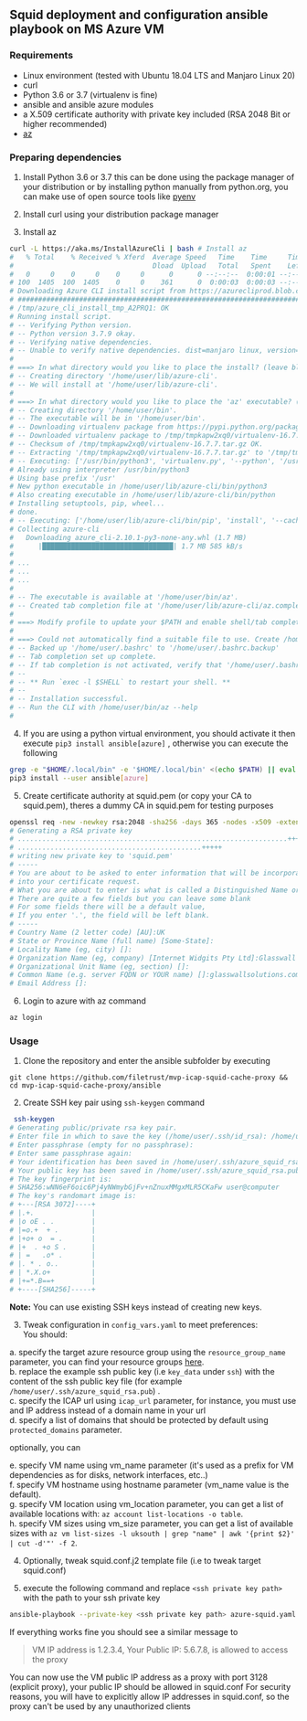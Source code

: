 ## Squid deployment and configuration ansible playbook on MS Azure VM

### Requirements
- Linux environment (tested with Ubuntu 18.04 LTS and Manjaro Linux 20)
- curl
- Python 3.6 or 3.7 (virtualenv is fine)
- ansible and ansible azure modules
- a X.509 certificate authority with  private key included (RSA 2048 Bit or higher recommended)
- [az](https://docs.microsoft.com/en-us/cli/azure/?view=azure-cli-latest)

### Preparing dependencies
1. Install Python 3.6 or 3.7 this can be done using the package manager of your distribution or by installing python manually from python.org, you can make use of open source tools like [pyenv](https://github.com/pyenv/pyenv)

2. Install curl using your distribution package manager
3. Install az

```bash
curl -L https://aka.ms/InstallAzureCli | bash # Install az
#   % Total    % Received % Xferd  Average Speed   Time    Time     Time  Current
#                                  Dload  Upload   Total   Spent    Left  Speed
#   0     0    0     0    0     0      0      0 --:--:--  0:00:01 --:--:--     0
# 100  1405  100  1405    0     0    361      0  0:00:03  0:00:03 --:--:--   827
# Downloading Azure CLI install script from https://azurecliprod.blob.core.windows.net/install.py to /tmp/azure_cli_install_tmp_A2PRQ1.
# ######################################################################## 100.0%
# /tmp/azure_cli_install_tmp_A2PRQ1: OK
# Running install script.
# -- Verifying Python version.
# -- Python version 3.7.9 okay.
# -- Verifying native dependencies.
# -- Unable to verify native dependencies. dist=manjaro linux, version=None. Continuing...
# 
# ===> In what directory would you like to place the install? (leave blank to use '/home/user/lib/azure-cli'): 
# -- Creating directory '/home/user/lib/azure-cli'.
# -- We will install at '/home/user/lib/azure-cli'.
# 
# ===> In what directory would you like to place the 'az' executable? (leave blank to use '/home/user/bin'): 
# -- Creating directory '/home/user/bin'.
# -- The executable will be in '/home/user/bin'.
# -- Downloading virtualenv package from https://pypi.python.org/packages/source/v/virtualenv/virtualenv-16.7.7.tar.gz.
# -- Downloaded virtualenv package to /tmp/tmpkapw2xq0/virtualenv-16.7.7.tar.gz.
# -- Checksum of /tmp/tmpkapw2xq0/virtualenv-16.7.7.tar.gz OK.
# -- Extracting '/tmp/tmpkapw2xq0/virtualenv-16.7.7.tar.gz' to '/tmp/tmpkapw2xq0'.
# -- Executing: ['/usr/bin/python3', 'virtualenv.py', '--python', '/usr/bin/python3', '/home/user/lib/azure-cli']
# Already using interpreter /usr/bin/python3
# Using base prefix '/usr'
# New python executable in /home/user/lib/azure-cli/bin/python3
# Also creating executable in /home/user/lib/azure-cli/bin/python
# Installing setuptools, pip, wheel...
# done.
# -- Executing: ['/home/user/lib/azure-cli/bin/pip', 'install', '--cache-dir', '/tmp/tmpkapw2xq0', 'azure-cli', '--upgrade']
# Collecting azure-cli
#   Downloading azure_cli-2.10.1-py3-none-any.whl (1.7 MB)
#      |████████████████████████████████| 1.7 MB 585 kB/s 
# 
# ...
# ...
# ...
# 
# -- The executable is available at '/home/user/bin/az'.
# -- Created tab completion file at '/home/user/lib/azure-cli/az.completion'
# 
# ===> Modify profile to update your $PATH and enable shell/tab completion now? (Y/n):y
# 
# ===> Could not automatically find a suitable file to use. Create /home/user/.bashrc now? (Y/n): y
# -- Backed up '/home/user/.bashrc' to '/home/user/.bashrc.backup'
# -- Tab completion set up complete.
# -- If tab completion is not activated, verify that '/home/user/.bashrc' is sourced by your shell.
# -- 
# -- ** Run `exec -l $SHELL` to restart your shell. **
# -- 
# -- Installation successful.
# -- Run the CLI with /home/user/bin/az --help
# 
```

4. If you are using a python virtual environment, you should activate it then execute `pip3 install ansible[azure]` , otherwise you can execute the following

```bash
grep -e "$HOME/.local/bin" -e '$HOME/.local/bin' <(echo $PATH) || eval $(echo 'export PATH=$PATH:$HOME/.local/bin' | tee -a ~/.bashrc)
pip3 install --user ansible[azure]
```

5. Create certificate authority at squid.pem (or copy your CA to squid.pem), theres a dummy CA in squid.pem for testing purposes

```bash
openssl req -new -newkey rsa:2048 -sha256 -days 365 -nodes -x509 -extensions v3_ca -keyout squid.pem -out squid.pem
# Generating a RSA private key
# ..................................................................+++++
# .............................................+++++
# writing new private key to 'squid.pem'
# -----
# You are about to be asked to enter information that will be incorporated
# into your certificate request.
# What you are about to enter is what is called a Distinguished Name or a DN.
# There are quite a few fields but you can leave some blank
# For some fields there will be a default value,
# If you enter '.', the field will be left blank.
# -----
# Country Name (2 letter code) [AU]:UK
# State or Province Name (full name) [Some-State]:
# Locality Name (eg, city) []:
# Organization Name (eg, company) [Internet Widgits Pty Ltd]:Glasswall Solutions Limited
# Organizational Unit Name (eg, section) []:
# Common Name (e.g. server FQDN or YOUR name) []:glasswallsolutions.com
# Email Address []:
```

6. Login to azure with az command 

```bash
az login
```

### Usage
1. Clone the repository and enter the ansible subfolder by executing
```
git clone https://github.com/filetrust/mvp-icap-squid-cache-proxy && cd mvp-icap-squid-cache-proxy/ansible
```
2. Create SSH key pair using `ssh-keygen` command
   
```bash
 ssh-keygen 
# Generating public/private rsa key pair.
# Enter file in which to save the key (/home/user/.ssh/id_rsa): /home/user/.ssh/azure_squid_rsa
# Enter passphrase (empty for no passphrase): 
# Enter same passphrase again: 
# Your identification has been saved in /home/user/.ssh/azure_squid_rsa
# Your public key has been saved in /home/user/.ssh/azure_squid_rsa.pub
# The key fingerprint is:
# SHA256:wNN6eF6oic6Pj4yNWmybGjFv+nZnuxMMgxMLR5CKaFw user@computer
# The key's randomart image is:
# +---[RSA 3072]----+
# |.+.              |
# |o oE . .         |
# |=o.+  + .        |
# |+o+ o  = .       |
# |+  . +o S .      |
# | =   .o* .       |
# |. * . o..        |
# | *.X.o+          |
# |+=*.B==+         |
# +----[SHA256]-----+
```
**Note:** You can use existing SSH keys instead of creating new keys.

3. Tweak configuration in ```config_vars.yaml``` to meet preferences:  
 You should:
 
 a. specify the target azure resource group using the `resource_group_name` parameter, you can find your resource groups [here](https://portal.azure.com/#blade/HubsExtension/BrowseResourceGroups).  
 b. replace the example ssh public key (i.e `key_data` under `ssh`) with the content of the ssh public key file (for example `/home/user/.ssh/azure_squid_rsa.pub`) .  
 c. specify the ICAP url using `icap_url` parameter, for instance, you must use and IP address instead of a domain name in your url  
 d. specify a list of domains that should be protected by default using `protected_domains` parameter.  
 
 optionally, you can
 
 e. specify VM name using vm_name parameter (it's used as a prefix for VM dependencies as for disks, network interfaces, etc..)  
 f. specify VM hostname using hostname parameter (vm_name value is the default).  
 g. specify VM location using vm_location parameter, you can get a list of available locations with: `az account list-locations -o table`.  
 h. specify VM sizes  using vm_size parameter, you can get a list of available sizes with `az vm list-sizes -l uksouth | grep "name" | awk '{print $2}' | cut -d'"' -f 2`.

4. Optionally, tweak squid.conf.j2 template file (i.e to tweak target squid.conf)

5. execute the following command and replace `<ssh private key path>` with the path to your ssh private key

```bash
ansible-playbook --private-key <ssh private key path> azure-squid.yaml
```

If everything works fine you should see a similar message to 
> VM IP address is 1.2.3.4, Your Public IP: 5.6.7.8, is allowed to access the proxy

You can now use the VM public IP address as a proxy with port 3128 (explicit proxy), your public IP should be allowed in squid.conf
For security reasons, you will have to explicitly allow IP addresses in squid.conf, so the proxy can't be used by any unauthorized clients
